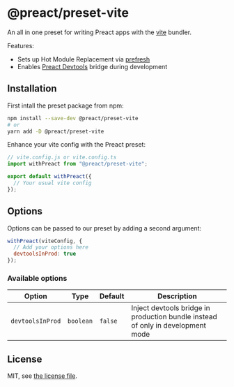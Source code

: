 # @preact/preset-vite

An all in one preset for writing Preact apps with the [vite](https://github.com/vitejs/vite) bundler.

Features:

- Sets up Hot Module Replacement via [prefresh](https://github.com/JoviDeCroock/prefresh/tree/main/packages/vite)
- Enables [Preact Devtools](https://preactjs.github.io/preact-devtools/) bridge during development 

## Installation

First intall the preset package from npm:

```bash
npm install --save-dev @preact/preset-vite
# or
yarn add -D @preact/preset-vite
```

Enhance your vite config with the Preact preset: 

```js
// vite.config.js or vite.config.ts
import withPreact from "@preact/preset-vite";

export default withPreact({
  // Your usual vite config
});
```

## Options

Options can be passed to our preset by adding a second argument:

```js
withPreact(viteConfig, {
  // Add your options here
  devtoolsInProd: true
});
```

### Available options

| Option | Type | Default | Description |
|---|---|---|---|
| `devtoolsInProd` | `boolean` | `false` | Inject devtools bridge in production bundle instead of only in development mode | 

## License

MIT, see [the license file](./LICENSE).
